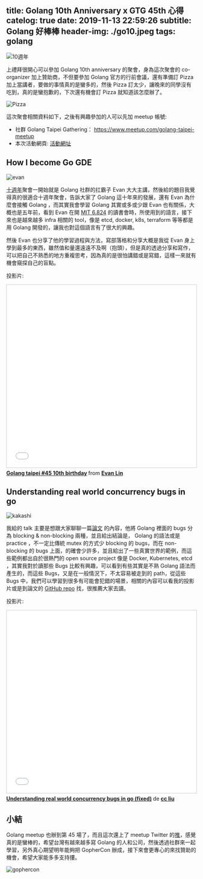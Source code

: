 title: Golang 10th Anniversary x GTG 45th 心得
catelog: true
date: 2019-11-13 22:59:26
subtitle: Golang 好棒棒
header-img: ./go10.jpeg
tags: golang
---

![10週年](./10th.jpeg)

上禮拜很開心可以參加 Golang 10th anniversary 的聚會，身為這次聚會的 co-organizer 加上贊助商，不但要參加 Golang 官方的行前會議，還有準備訂 Pizza 加上當講者，要做的事情真的是蠻多的，然後 Pizza 訂太少，讓晚來的同學沒有吃到，真的是蠻抱歉的，下次還有機會訂 Pizza 就知道該怎麼辦了。

![Pizza](./pizza.jpeg)

這次聚會相關資料如下，之後有興趣參加的人可以先加 meetup 帳號:
* 社群 Golang Taipei Gathering： https://www.meetup.com/golang-taipei-meetup
* 本次活動網頁: [活動網址](https://www.meetup.com/golang-taipei-meetup/events/264921214/)

## How I become Go GDE

![evan](./evan.jpeg)

[十週年](https://blog.golang.org/10years)聚會一開始就是 Golang 社群的扛霸子 Evan 大大主講，然後給的題目我覺得真的很適合十週年聚會，告訴大家了 Golang 這十年來的發展，還有 Evan 為什麼會接觸 Golang ，而其實我會學習 Golang 其實或多或少跟 Evan 也有關係，大概也是五年前，看到 Evan 在開 [MIT 6.824](https://pdos.csail.mit.edu/6.824/) 的讀書會時，所使用到的語言，接下來也是越來越多 infra 相關的 tool，像是 etcd, docker, k8s, terraform 等等都是用 Golang 開發的，讓我也對這個語言有了很大的興趣。

然後 Evan 也分享了他的學習過程與方法，寫部落格和分享大概是我從 Evan 身上學到最多的東西，雖然值和量還遠遠不及啊（抱頭），但是真的透過分享和寫作，可以把自己不熟悉的地方重複思考，因為真的是很怕講錯或是寫錯，這樣一來就有機會窺探自己的盲點。

投影片:
<iframe src="//www.slideshare.net/slideshow/embed_code/key/iBL48fizlti9dZ" width="595" height="485" frameborder="0" marginwidth="0" marginheight="0" scrolling="no" style="border:1px solid #CCC; border-width:1px; margin-bottom:5px; max-width: 100%;" allowfullscreen> </iframe> <div style="margin-bottom:5px"> <strong> <a href="//www.slideshare.net/EvansLin/golang-taipei-45-10th-birthday" title="Golang taipei #45 10th birthday" target="_blank">Golang taipei #45 10th birthday</a> </strong> from <strong><a href="https://www.slideshare.net/EvansLin" target="_blank">Evan Lin</a></strong> </div>


## Understanding real world concurrency bugs in go

![kakashi](./kakashi.jpeg)

我給的 talk 主要是想跟大家聊聊一篇[論文](https://songlh.github.io/paper/go-study.pdf) 的內容，他將 Golang 裡面的 bugs 分為 blocking & non-blocking 兩種，並且給出結論是， Golang 的語法或是 practice ，不一定比傳統 mutex 的方式少 blocking 的 bugs，而在 non-blocking 的 bugs 上面，的確會少許多，並且給出了一些真實世界的範例，而這些範例都出自於很熱門的 open source project 像是 Docker, Kubernetes, etcd ，其實我對於讀那些 Bugs 比較有興趣，可以看到有些其實是不熟 Golang 語法而產生的，而這些 Bugs，又是在一般情況下，不太容易被走到的 path，從這些 Bugs 中，我們可以學習到很多有可能會犯錯的場景，相關的內容可以看我的投影片或是到論文的 [GitHub repo](https://github.com/system-pclub/go-concurrency-bugs) 找，很推薦大家去讀。

投影片:
<iframe src="//www.slideshare.net/slideshow/embed_code/key/zqstqPzCiwSA6H" width="595" height="485" frameborder="0" marginwidth="0" marginheight="0" scrolling="no" style="border:1px solid #CCC; border-width:1px; margin-bottom:5px; max-width: 100%;" allowfullscreen> </iframe> <div style="margin-bottom:5px"> <strong> <a href="//www.slideshare.net/kakashiliu/understanding-real-world-concurrency-bugs-in-go-191283124" title="Understanding real world concurrency bugs in go (fixed)" target="_blank">Understanding real world concurrency bugs in go (fixed)</a> </strong> de <strong><a href="https://www.slideshare.net/kakashiliu" target="_blank">cc liu</a></strong> </div>

## 小結
Golang meetup 也辦到第 45 場了，而且這次還上了 meetup Twitter 的[推](https://twitter.com/Meetup/status/1193528748857024512)，感覺真的是蠻棒的，希望台灣有越來越多寫 Golang 的人和公司，然後透過社群來一起學習，另外真心期望明年能夠把 GopherCon 辦成，接下來會更專心的來找贊助的機會，希望大家能多多支持摟。

![gophercon](./gophercon.jpeg)

